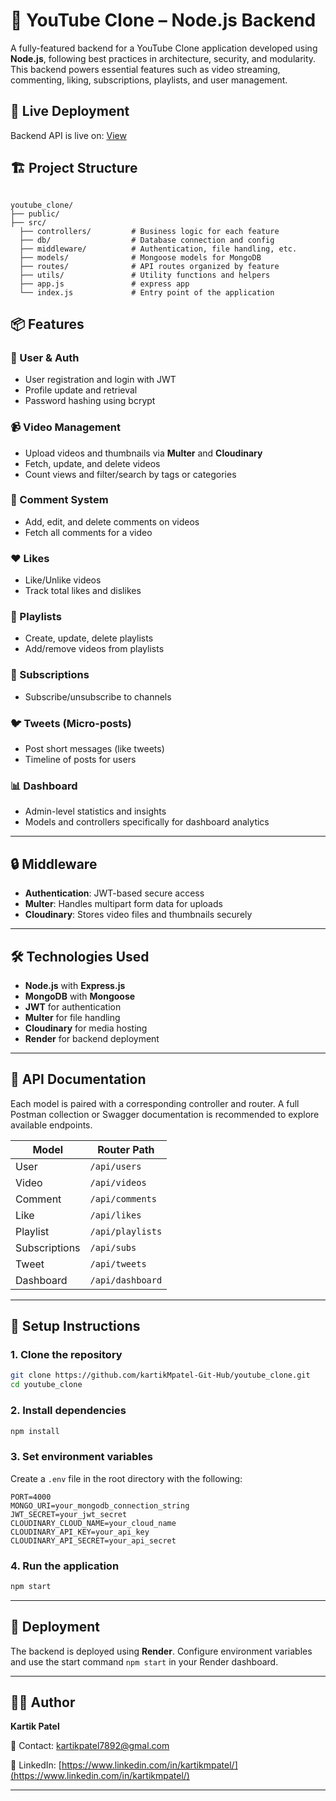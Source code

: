 
# 🎥 YouTube Clone – Node.js Backend

A fully-featured backend for a YouTube Clone application developed using **Node.js**, following best practices in architecture, security, and modularity. This backend powers essential features such as video streaming, commenting, liking, subscriptions, playlists, and user management.



## 🚀 Live Deployment

Backend API is live on: [View](https://youtube-clone-mitq.onrender.com)



## 🏗️ Project Structure

```

youtube_clone/
├── public/
├── src/
  ├── controllers/         # Business logic for each feature
  ├── db/                  # Database connection and config
  ├── middleware/          # Authentication, file handling, etc.
  ├── models/              # Mongoose models for MongoDB
  ├── routes/              # API routes organized by feature
  ├── utils/               # Utility functions and helpers
  ├── app.js               # express app
  └── index.js             # Entry point of the application

````



## 📦 Features

### 👥 User & Auth
- User registration and login with JWT
- Profile update and retrieval
- Password hashing using bcrypt

### 📹 Video Management
- Upload videos and thumbnails via **Multer** and **Cloudinary**
- Fetch, update, and delete videos
- Count views and filter/search by tags or categories

### 💬 Comment System
- Add, edit, and delete comments on videos
- Fetch all comments for a video

### ❤️ Likes
- Like/Unlike videos
- Track total likes and dislikes

### 📃 Playlists
- Create, update, delete playlists
- Add/remove videos from playlists

### 🔔 Subscriptions
- Subscribe/unsubscribe to channels

### 🐦 Tweets (Micro-posts)
- Post short messages (like tweets)
- Timeline of posts for users

### 📊 Dashboard
- Admin-level statistics and insights
- Models and controllers specifically for dashboard analytics

---

## 🔒 Middleware

- **Authentication**: JWT-based secure access
- **Multer**: Handles multipart form data for uploads
- **Cloudinary**: Stores video files and thumbnails securely

---

## 🛠️ Technologies Used

- **Node.js** with **Express.js**
- **MongoDB** with **Mongoose**
- **JWT** for authentication
- **Multer** for file handling
- **Cloudinary** for media hosting
- **Render** for backend deployment

---

## 🧪 API Documentation

Each model is paired with a corresponding controller and router. A full Postman collection or Swagger documentation is recommended to explore available endpoints.

| Model         | Router Path        |
|---------------|--------------------|
| User          | `/api/users`       |
| Video         | `/api/videos`      |
| Comment       | `/api/comments`    |
| Like          | `/api/likes`       |
| Playlist      | `/api/playlists`   |
| Subscriptions | `/api/subs`        |
| Tweet         | `/api/tweets`      |
| Dashboard     | `/api/dashboard`   |

---

## 🧾 Setup Instructions

### 1. Clone the repository
```bash
git clone https://github.com/kartikMpatel-Git-Hub/youtube_clone.git
cd youtube_clone
````

### 2. Install dependencies

```bash
npm install
```

### 3. Set environment variables

Create a `.env` file in the root directory with the following:

```
PORT=4000
MONGO_URI=your_mongodb_connection_string
JWT_SECRET=your_jwt_secret
CLOUDINARY_CLOUD_NAME=your_cloud_name
CLOUDINARY_API_KEY=your_api_key
CLOUDINARY_API_SECRET=your_api_secret
```

### 4. Run the application

```bash
npm start
```

---

## 📂 Deployment

The backend is deployed using **Render**. Configure environment variables and use the start command `npm start` in your Render dashboard.

---

## 🧑‍💻 Author

**Kartik Patel**

📧 Contact: [kartikpatel7892@gmal.com](mailto:kartikpatel7892@gmal.com)

🔗 LinkedIn: [https://www.linkedin.com/in/kartikmpatel/](https://www.linkedin.com/in/kartikmpatel/)

---
